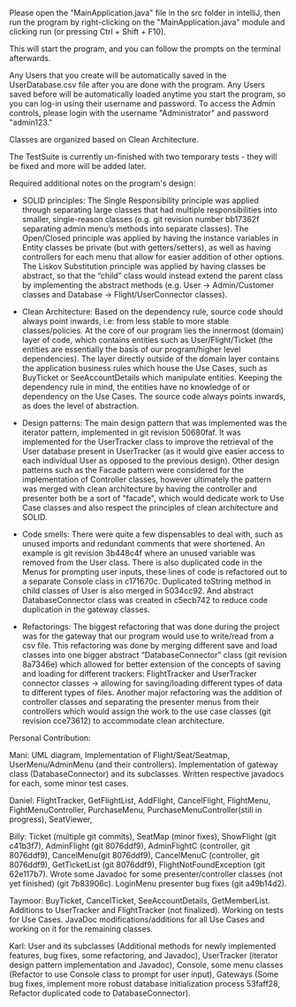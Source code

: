 Please open the "MainApplication.java" file in the src folder in intelliJ, then run the program by right-clicking
on the "MainApplication.java" module and clicking run (or pressing Ctrl + Shift + F10).

This will start the program, and you can follow the prompts on the terminal afterwards.

Any Users that you create will be automatically saved in the UserDatabase.csv file after you are done with the program.
Any Users saved before will be automatically loaded anytime you start the program, so you can log-in using
their username and password. To access the Admin controls, please login with the username "Administrator" and password "admin123."

Classes are organized based on Clean Architecture.

The TestSuite is currently un-finished with two temporary tests - they will be fixed and more will be added later.

Required additional notes on the program's design:

- SOLID principles: The Single Responsibility principle was applied through separating large classes that had multiple 
responsibilities into smaller, single-reason classes (e.g. git revision number bb17362f separating admin menu’s methods 
into separate classes). The Open/Closed principle was applied by having the instance 
variables in Entity classes be private (but with getters/setters), as well as having controllers for each menu that 
allow for easier addition of other options. The Liskov Substitution principle was applied by having classes be abstract, 
so that the “child” class would instead extend the parent class by implementing the abstract methods (e.g. 
User → Admin/Customer classes and Database → Flight/UserConnector classes).

- Clean Architecture: Based on the dependency rule, source code should always point inwards, i.e: from less stable to 
more stable classes/policies. At the core of our program lies the innermost (domain) layer of code, which contains 
entities such as User/Flight/Ticket (the entities are essentially the basis of our program/higher level dependencies). 
The layer directly outside of the domain layer contains the application business rules which house the Use Cases, 
such as BuyTicket or SeeAccountDetails which manipulate entities. Keeping the dependency rule in mind, the entities have 
no knowledge of or dependency on the Use Cases. The source code always points inwards, as does the level of abstraction.

- Design patterns: The main design pattern that was implemented was the iterator pattern, implemented in git revision
50680faf. It was implemented for the UserTracker class to improve the retrieval of the
User database present in UserTracker (as it would give easier access to each individual User as opposed to the previous
design). Other design patterns such as the Facade pattern were considered for the implementation of Controller classes,
however ultimately the pattern was merged with clean architecture by having the controller and presenter both be a sort 
of "facade", which would dedicate work to Use Case classes and also respect the principles of clean architecture and 
SOLID.

- Code smells: There were quite a few dispensables to deal with, such as unused imports and redundant comments that were 
shortened. An example is git revision 3b448c4f where an unused variable was removed from the User class. There is also 
duplicated code in the Menus for prompting user inputs, these lines of code is refactored out to a separate Console 
class in c171670c. Duplicated toString method in child classes of User is also merged in 5034cc92. And abstract 
DatabaseConnector class was created in c5ecb742 to reduce code duplication in the gateway classes.

- Refactorings: The biggest refactoring that was done during the project was for the gateway that our program would use 
to write/read from a csv file. This refactoring was done by merging different save and load classes into one bigger 
abstract “DatabaseConnector” class (git revision 8a7346e) which allowed for better extension of the concepts of saving 
and loading for different trackers: FlightTracker and UserTracker connector classes → allowing for saving/loading 
different types of data to different types of files. Another major refactoring was the addition of controller classes 
and separating the presenter menus from their controllers which would assign the work to the use case classes 
(git revision cce73612) to accommodate clean architecture.

Personal Contribution:

Mani: UML diagram, Implementation of Flight/Seat/Seatmap, UserMenu/AdminMenu (and their controllers). Implementation of gateway class (DatabaseConnector) and its subclasses. Written respective javadocs for each, some minor test cases.

Daniel: FlightTracker, GetFlightList, AddFlight, CancelFlight, FlightMenu, FightMenuController, PurchaseMenu, PurchaseMenuController(still in progress), SeatViewer,

Billy: Ticket (multiple git commits), SeatMap (minor fixes), ShowFlight (git c41b3f7), AdminFlight (git 8076ddf9), AdminFlightC (controller, git 8076ddf9), CancelMenu(git 8076ddf9), CancelMenuC (controller, git 8076ddf9), GetTicketList (git 8076ddf9), FlightNotFoundException (git 62e117b7). Wrote some Javadoc for some presenter/controller classes (not yet finished) (git 7b83906c). LoginMenu presenter bug fixes (git a49b14d2).

Taymoor: BuyTicket, CancelTicket, SeeAccountDetails, GetMemberList. Additions to UserTracker and FlightTracker (not finalized). Working on tests for Use Cases. JavaDoc modifications/additions for all Use Cases and working on it for the remaining classes.

Karl: User and its subclasses (Additional methods for newly implemented features, bug fixes, some refactoring, and Javadoc), UserTracker (iterator design pattern implementation and Javadoc), Console, some menu classes (Refactor to use Console class to prompt for user input), Gateways (Some bug fixes, implement more robust database initialization process 53faff28, Refactor duplicated code to DatabaseConnector).
